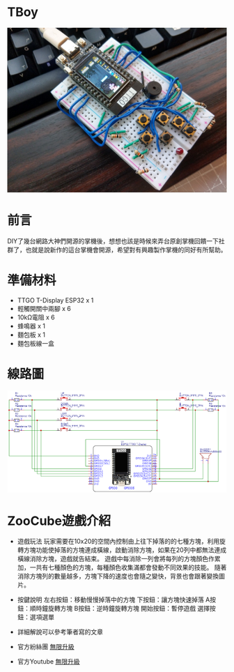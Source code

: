 # TBoy
![alt TBoy](https://github.com/channel2007/TBoy_ZooCube/blob/master/art/TBoy.jpeg "TBoy")

# 前言
DIY了幾台網路大神們開源的掌機後，想想也該是時候來弄台原創掌機回饋一下社群了，也就是說新作的這台掌機會開源，希望對有興趣製作掌機的同好有所幫助。

# 準備材料
* TTGO T-Display ESP32 x  1
* 輕觸開關中兩腳 x 6
* 10kΩ電阻 x 6
* 蜂鳴器 x 1
* 麵包板 x 1
* 麵包板線一盒

# 線路圖
![alt TBoy](https://github.com/channel2007/TBoy_ZooCube/blob/master/art/Schematic_TBoy.png "TBoy")

# ZooCube遊戲介紹
* 遊戲玩法
玩家需要在10x20的空間內控制由上往下掉落的的七種方塊，利用旋轉方塊功能使掉落的方塊連成橫線，啟動消除方塊，如果在20列中都無法連成橫線消除方塊，遊戲就告結束。
遊戲中每消除一列會將每列的方塊顏色作累加，一共有七種顏色的方塊，每種顏色收集滿都會發動不同效果的技能。
隨著消除方塊列的數量越多，方塊下降的速度也會隨之變快，背景也會跟著變換圖片。

* 按鍵說明
左右按鈕：移動慢慢掉落中的方塊
下按鈕：讓方塊快速掉落
A按鈕：順時鐘旋轉方塊
B按鈕：逆時鐘旋轉方塊
開始按鈕：暫停遊戲
選擇按鈕：選項選單

* 詳細解說可以參考筆者寫的文章


* 官方紛絲團 
[無限升級](https://www.facebook.com/unlimited.upgrade/posts/2840132506240869?notif_id=1617421138749926&notif_t=page_post_reaction&ref=notif)

* 官方Youtube
[無限升級](https://www.youtube.com/channel/UC4reRKznNk1CcjZfxKUdMuw)
